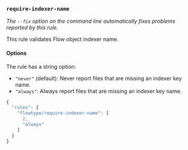 ### `require-indexer-name`

_The `--fix` option on the command line automatically fixes problems reported by this rule._

This rule validates Flow object indexer name.

#### Options

The rule has a string option:

* `"never"` (default): Never report files that are missing an indexer key name.
* `"always"`: Always report files that are missing an indexer key name.

```js
{
  "rules": {
    "flowtype/require-indexer-name": [
      2,
      "always"
    ]
  }
}
```

<!-- assertions requireIndexerName -->

